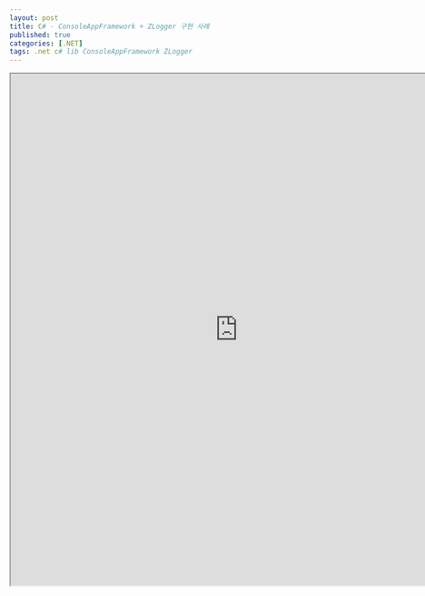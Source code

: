 ```yaml
---
layout: post
title: C# - ConsoleAppFramework + ZLogger 구현 사례
published: true
categories: [.NET]
tags: .net c# lib ConsoleAppFramework ZLogger
---  
```

<iframe width="800" height="900" src="https://docs.google.com/document/d/e/2PACX-1vTHsqI0zAc6J6dwaKR4nr22wiMGiCsBUn_NCTG37-6QTiwpdtIIcGRNMGtqMvp18hI7_fgDia1gyzV6/pub?embedded=true"></iframe>     
  
   